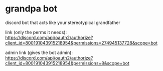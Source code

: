 # grandpa bot
discord bot that acts like your stereotypical grandfather  

link (only the perms it needs):  
https://discord.com/api/oauth2/authorize?client_id=800191043915218954&permissions=274945137728&scope=bot  

admin link (gives the bot admin):  
https://discord.com/api/oauth2/authorize?client_id=800191043915218954&permissions=8&scope=bot